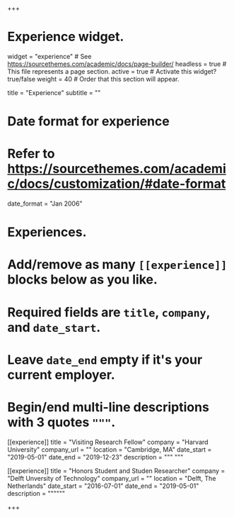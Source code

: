 +++
# Experience widget.
widget = "experience"  # See https://sourcethemes.com/academic/docs/page-builder/
headless = true  # This file represents a page section.
active = true  # Activate this widget? true/false
weight = 40  # Order that this section will appear.

title = "Experience"
subtitle = ""

# Date format for experience
#   Refer to https://sourcethemes.com/academic/docs/customization/#date-format
date_format = "Jan 2006"

# Experiences.
#   Add/remove as many `[[experience]]` blocks below as you like.
#   Required fields are `title`, `company`, and `date_start`.
#   Leave `date_end` empty if it's your current employer.
#   Begin/end multi-line descriptions with 3 quotes `"""`.
[[experience]]
  title = "Visiting Research Fellow"
  company = "Harvard University"
  company_url = ""
  location = "Cambridge, MA"
  date_start = "2019-05-01"
  date_end = "2019-12-23"
  description = """
  """

[[experience]]
  title = "Honors Student and Studen Researcher"
  company = "Delft Unversity of Technology"
  company_url = ""
  location = "Delft, The Netherlands"
  date_start = "2016-07-01"
  date_end = "2019-05-01"
  description = """"""

+++

